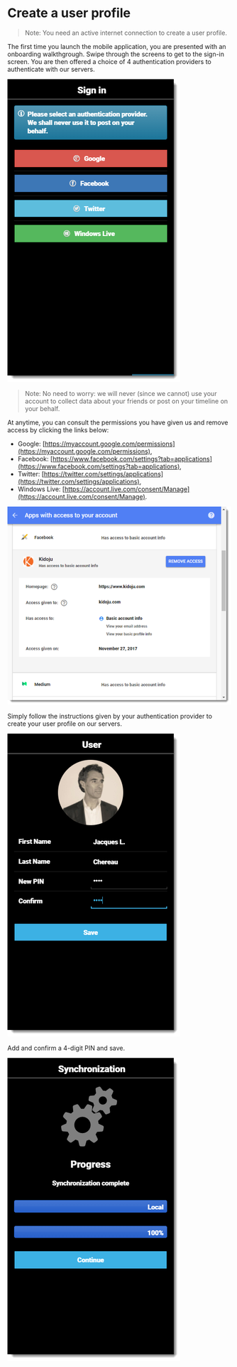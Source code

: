 # Create a user profile

> Note: You need an active internet connection to create a user profile.

The first time you launch the mobile application, you are presented with an onboarding walkthgrough. Swipe through the screens to get to the sign-in screen. You are then offered a choice of 4 authentication providers to authenticate with our servers.

![](/assets/Mobile_Create_User_Profile_01.png)

> Note: No need to worry: we will never \(since we cannot\) use your account to collect data about your friends or post on your timeline on your behalf.

At anytime, you can consult the permissions you have given us and remove access by clicking the links below:

* Google: [https://myaccount.google.com/permissions](https://myaccount.google.com/permissions),
* Facebook: [https://www.facebook.com/settings?tab=applications](https://www.facebook.com/settings?tab=applications),
* Twitter: [https://twitter.com/settings/applications](https://twitter.com/settings/applications),
* Windows Live: [https://account.live.com/consent/Manage](https://account.live.com/consent/Manage).

![](/assets/Mobile_Create_User_Profile_02.png)

Simply follow the instructions given by your authentication provider to create your user profile on our servers.

![](/assets/Mobile_Create_User_Profile_03.png)

Add and confirm a 4-digit PIN and save.

![](/assets/Mobile_Create_User_Profile_04.png)



